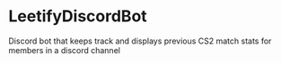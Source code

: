 # LeetifyDiscordBot
Discord bot that keeps track and displays previous CS2 match stats for members in a discord channel
